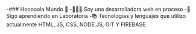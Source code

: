 -### Hooooola Mundo 👋
-👩🏻‍💻 Soy una desarrolladora web en proceso
-💛 Sigo  aprendiendo en Laboratoria
-📚 Tecnologias y lenguajes que utilizo actualmente HTML, JS, CSS, NODE.JS, GIT Y FIREBASE 
<!--
**CarolinaVN/CarolinaVN** is a ✨ _special_ ✨ repository because its `README.md` (this file) appears on your GitHub profile.

Here are some ideas to get you started:

- 🔭 I’m currently working on ...
- 🌱 I’m currently learning ...
- 👯 I’m looking to collaborate on ...
- 🤔 I’m looking for help with ...
- 💬 Ask me about ...
- 📫 How to reach me: ...
- 😄 Pronouns: ...
- ⚡ Fun fact: ...
-->
